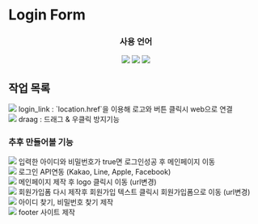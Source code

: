 # Login Form

<div align="center">
    <h3>사용 언어</h3>
    <img src="https://img.shields.io/badge/HTML5-E34F26?style=flat&logo=HTML5&logoColor=white" />
    <img src="https://img.shields.io/badge/CSS3-1572B6?style=flat&logo=CSS3&logoColor=white" />
    <img src="https://img.shields.io/badge/JavaScript-F7DF1E?style=flat&logo=JavaScript&logoColor=white" />
</div>
<div align="left">
    <h2>작업 목록</h2>
    <img src="https://img.shields.io/badge/Cachet-000?style=flat&logo=Cachet&logoColor=white" />
    login_link : `location.href`을 이용해 로고와 버튼 클릭시 web으로 연결<br>
    <img src="https://img.shields.io/badge/Cachet-000?style=flat&logo=Cachet&logoColor=white" /> 
    draag : 드래그 & 우클릭 방지기능
    <br>
    <h3>추후 만들어볼 기능</h3>
    <img src="https://img.shields.io/badge/Cachet-000?style=flat&logo=Cachet&logoColor=white" />
    입력한 아이디와 비밀번호가 true면 로그인성공 후 메인페이지 이동<br>
    <img src="https://img.shields.io/badge/Cachet-000?style=flat&logo=Cachet&logoColor=white" />
    로그인 API연동 (Kakao, Line, Apple, Facebook)<br>
    <img src="https://img.shields.io/badge/Cachet-000?style=flat&logo=Cachet&logoColor=white" />
    메인페이지 제작 후 logo 클릭시 이동 (url변경)<br>
    <img src="https://img.shields.io/badge/Cachet-000?style=flat&logo=Cachet&logoColor=white" /> 
    회원가입폼 다시 제작후 회원가입 텍스트 클릭시 회원가입폼으로 이동 (url변경)<br>
    <img src="https://img.shields.io/badge/Cachet-000?style=flat&logo=Cachet&logoColor=white" />
    아이디 찾기, 비밀번호 찾기 제작<br>
    <img src="https://img.shields.io/badge/Cachet-000?style=flat&logo=Cachet&logoColor=white" />
    footer 사이트 제작
</div>